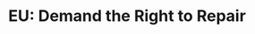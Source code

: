 ---
title: 'EU: Demand the Right to Repair'
url: 'https://secure.greenpeace.org.uk/page/s/declare-climate-emergency'
categories:
  - 3d78ba9a-4f85-464b-a330-1cfb5c137328
tags:
  - politics
description: >
  Cracked screens, weak batteries, broken charging ports... We’d like to fix
  them, but instead we end up buying a new smartphone because repairs are too
  expensive, difficult or impossible. Reducing the lifespan of a product may
  drive sales, but this comes at the expense of consumers, workers and the
  planet. Ask the European Union to give people the Right to Repair by requiring
  manufacturers to design repairable smartphones and provide spare parts and
  repair information to all repairers and consumers.
image: null
blueprint: action

---